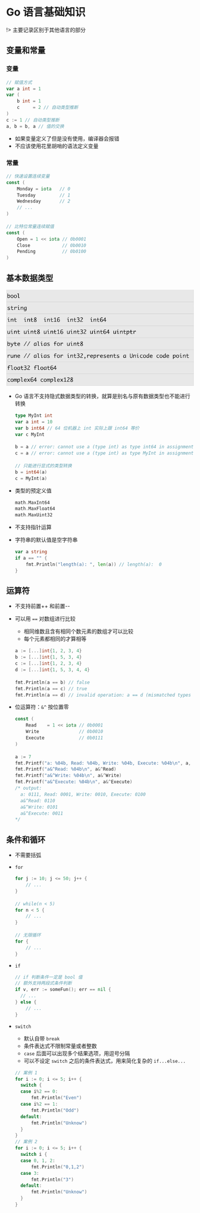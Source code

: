 # Go 语言基础知识

!> 主要记录区别于其他语言的部分

## 变量和常量

### 变量

```go
// 赋值方式
var a int = 1
var (
	b int = 1
	c     = 2 // 自动类型推断
)
c := 1 // 自动类型推断
a, b = b, a // 值的交换
```

- 如果变量定义了但是没有使用，编译器会报错
- 不应该使用花里胡哨的语法定义变量

### 常量

```go
// 快速设置连续变量
const (
    Monday = iota   // 0
    Tuesday         // 1  
    Wednesday       // 2
    // ...
)

// 比特位常量连续赋值
const (
	Open = 1 << iota // 0b0001
    Close            // 0b0010
    Pending          // 0b0100
)
```



## 基本数据类型

![基本数据类型](../img/13.png)

- Go 语言不支持隐式数据类型的转换，就算是别名与原有数据类型也不能进行转换

  ```go
  type MyInt int
  var a int = 10
  var b int64 // 64 位机器上 int 实际上跟 int64 等价
  var c MyInt
  
  b = a // error: cannot use a (type int) as type int64 in assignment
  c = a // error: cannot use a (type int) as type MyInt in assignment
  
  // 只能进行显式的类型转换
  b = int64(a)
  c = MyInt(a)
  ```

- 类型的预定义值

  ```go
  math.MaxInt64
  math.MaxFloat64
  math.MaxUint32
  ```

- 不支持指针运算

- 字符串的默认值是空字符串

  ```go
  var a string
  if a == "" {
      fmt.Println("length(a): ", len(a)) // length(a):  0
  }
  ```

## 运算符

- 不支持前置++ 和前置--

- 可以用 `==` 对数组进行比较

  - 相同维数且含有相同个数元素的数组才可以比较
  - 每个元素都相同的才算相等

  ```go
  a := [...]int{1, 2, 3, 4}
  b := [...]int{1, 5, 3, 4}
  c := [...]int{1, 2, 3, 4}
  d := [...]int{1, 5, 3, 4, 4}
  
  fmt.Println(a == b) // false
  fmt.Println(a == c) // true
  fmt.Println(a == d) // invalid operation: a == d (mismatched types [4]int and [5]int)
  ```

- 位运算符：`&^` 按位置零

  ```go
  const (
      Read    = 1 << iota // 0b0001
      Write               // 0b0010
      Execute             // 0b0111
  )
  
  a := 7
  fmt.Printf("a: %04b, Read: %04b, Write: %04b, Execute: %04b\n", a, Read, Write, Execute)
  fmt.Printf("a&^Read: %04b\n", a&^Read)
  fmt.Printf("a&^Write: %04b\n", a&^Write)
  fmt.Printf("a&^Execute: %04b\n", a&^Execute)
  /* output:
    a: 0111, Read: 0001, Write: 0010, Execute: 0100
    a&^Read: 0110
    a&^Write: 0101
    a&^Execute: 0011
  */
  ```

## 条件和循环

- 不需要括弧

- `for`
  
    ```go
    for j := 10; j <= 50; j++ {
        // ...
    }
    
    // while(n < 5)
    for n < 5 {
        // ...
    }
    
    // 无限循环
    for {
        // ...
    }
    ```

- `if` 

  ```go
  // if 判断条件一定是 bool 值
  // 额外支持两段式条件判断
  if v, err := someFun(); err == nil {
  	// ...
  } else {
      // ...
  }
  ```

- `switch`

  - 默认自带 `break`
  - 条件表达式不限制常量或者整数
  - `case` 后面可以出现多个结果选项，用逗号分隔
  - 可以不设定 `switch` 之后的条件表达式，用来简化复杂的  `if...else...` 

  ```go
  // 案例 1
  for i := 0; i <= 5; i++ {
  	switch {
  	case i%2 == 0:
  		fmt.Println("Even")
  	case i%2 == 1:
  		fmt.Println("Odd")
  	default:
  		fmt.Println("Unknow")
  	}
  }
  // 案例 2
  for i := 0; i <= 5; i++ {
  	switch i {
  	case 0, 1, 2:
  		fmt.Println("0,1,2")
  	case 3:
  		fmt.Println("3")
  	default:
  		fmt.Println("Unknow")
  	}
  }
  ```

  

  



 

